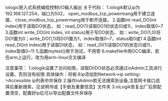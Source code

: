 iologic嵌入式系统编程控制I/O输入输出
关于代码：
	1.iologik默认ip为192.168.127.254，端口为502，
		open_modbus_tcp_powermang用于建立连接，
		close_modbus_tcp_powermang用于断开连接。
	2.函数int read_DO(int index)用于读取DO状态，
		如：read_DO(1)读取DO1的状态(0或1)，index取值0~7
	3.函数int write_DO(int index, int status)用于写DO状态，
		如：write_DO(1,0)将DO1置为0；write_DO(1,1)将DO1置为1，index取值0~7，status取0或1
	4.函数int read_DI(int index)用于读取DI状态，
		如：read_DI(1)读取DO1的状态(0或1)，index取值0~11
	5.函数mytest()用于测试，不用管
	6.makefile中用GCC编译，若在arm上运行，改为用arm-linux交叉编译

注意事项：
	1.iologik设置了访问权限，读取DI/DO状态必须通过ioAdmin工具进行设置，否则没有权限
		具体操作：将板卡ip添加到Network->ip setting->Accessible ip列表中并保存
	2.操作ioAdmin若无法搜索到设备,注意网卡接口选择后重新搜索，见说明书或【手册及重要信息】文件夹
	3.ioLogik恢复出厂后原配置清空，配置好ip后可以导出配置文件并保存
